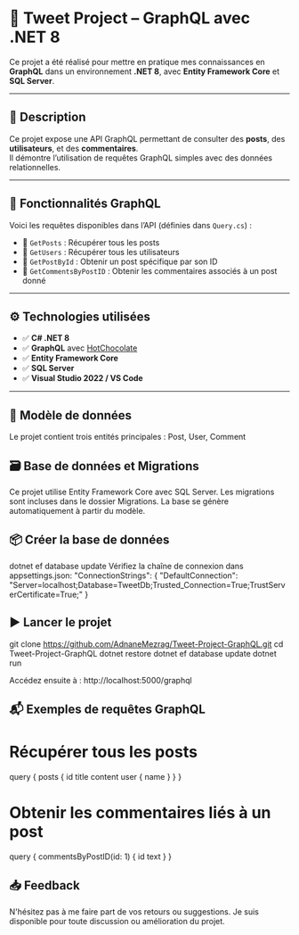 # 📝 Tweet Project – GraphQL avec .NET 8

Ce projet a été réalisé pour mettre en pratique mes connaissances en **GraphQL** dans un environnement **.NET 8**, avec **Entity Framework Core** et **SQL Server**.

---

## 📌 Description

Ce projet expose une API GraphQL permettant de consulter des **posts**, des **utilisateurs**, et des **commentaires**.  
Il démontre l’utilisation de requêtes GraphQL simples avec des données relationnelles.

---

## 🚀 Fonctionnalités GraphQL

Voici les requêtes disponibles dans l’API (définies dans `Query.cs`) :

- 🔹 `GetPosts` : Récupérer tous les posts
- 🔹 `GetUsers` : Récupérer tous les utilisateurs
- 🔹 `GetPostById` : Obtenir un post spécifique par son ID
- 🔹 `GetCommentsByPostID` : Obtenir les commentaires associés à un post donné

---

## ⚙️ Technologies utilisées

- ✅ **C# .NET 8**
- ✅ **GraphQL** avec [HotChocolate](https://chillicream.com/docs/hotchocolate)
- ✅ **Entity Framework Core**
- ✅ **SQL Server**
- ✅ **Visual Studio 2022 / VS Code**

---

## 🧩 Modèle de données

Le projet contient trois entités principales :
Post, User, Comment


## 🗃️ Base de données et Migrations
Ce projet utilise Entity Framework Core avec SQL Server.
Les migrations sont incluses dans le dossier Migrations.
La base se génère automatiquement à partir du modèle.

## 📦 Créer la base de données
dotnet ef database update
Vérifiez la chaîne de connexion dans appsettings.json:
"ConnectionStrings": {
  "DefaultConnection": "Server=localhost;Database=TweetDb;Trusted_Connection=True;TrustServerCertificate=True;"
}

## ▶️ Lancer le projet
git clone https://github.com/AdnaneMezrag/Tweet-Project-GraphQL.git
cd Tweet-Project-GraphQL
dotnet restore
dotnet ef database update
dotnet run

Accédez ensuite à :
http://localhost:5000/graphql


## 📬 Exemples de requêtes GraphQL
# Récupérer tous les posts
query {
  posts {
    id
    title
    content
    user {
      name
    }
  }
}

# Obtenir les commentaires liés à un post
query {
  commentsByPostID(id: 1) {
    id
    text
  }
}


## 📥 Feedback
N'hésitez pas à me faire part de vos retours ou suggestions. Je suis disponible pour toute discussion ou amélioration du projet.
